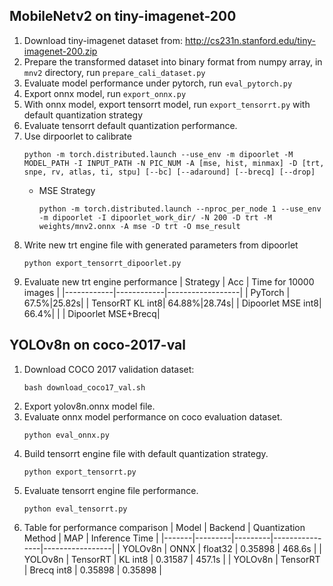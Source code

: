 ## MobileNetv2 on tiny-imagenet-200
1. Download tiny-imagenet dataset from:  http://cs231n.stanford.edu/tiny-imagenet-200.zip
2. Prepare the transformed dataset into binary format from numpy array, in `mnv2` directory, 
    run `prepare_cali_dataset.py`
3. Evaluate model performance under pytorch, run `eval_pytorch.py` 
4. Export onnx model, run `export_onnx.py`
5. With onnx model, export tensorrt model, run `export_tensorrt.py` with default quantization strategy
6. Evaluate tensorrt default quantization performance.
7. Use dirpoorlet to calibrate 
    ```
    python -m torch.distributed.launch --use_env -m dipoorlet -M MODEL_PATH -I INPUT_PATH -N PIC_NUM -A [mse, hist, minmax] -D [trt, snpe, rv, atlas, ti, stpu] [--bc] [--adaround] [--brecq] [--drop]
    ```
    + MSE Strategy
      ```
      python -m torch.distributed.launch --nproc_per_node 1 --use_env -m dipoorlet -I dipoorlet_work_dir/ -N 200 -D trt -M weights/mnv2.onnx -A mse -D trt -O mse_result
      ```
8. Write new trt engine file with generated parameters from dipoorlet
    ```
    python export_tensorrt_dipoorlet.py
    ```
9. Evaluate new trt engine performance
    | Strategy   | Acc   | Time for 10000 images |
    |------------|------------|------------------|
    | PyTorch | 67.5%|25.82s|
    | TensorRT KL int8| 64.88%|28.74s|
    | Dipoorlet MSE int8| 66.4%| |
    | Dipoorlet MSE+Brecq|
    
## YOLOv8n on coco-2017-val
1. Download COCO 2017 validation dataset:
   ```
   bash download_coco17_val.sh
   ```
2. Export yolov8n.onnx model file.
3. Evaluate onnx model performance on coco evaluation dataset.
   ```
   python eval_onnx.py
   ```
4. Build tensorrt engine file with default quantization strategy.
    ```
    python export_tensorrt.py
    ```
5. Evaluate tensorrt engine file performance.
    ```
    python eval_tensorrt.py
    ```
6. Table for performance comparison
    | Model | Backend | Quantization Method | MAP | Inference Time |
    |-------|---------|---------|----------------|-----------------|
    | YOLOv8n | ONNX | float32 | 0.35898 | 468.6s |
    | YOLOv8n | TensorRT | KL int8 | 0.31587 | 457.1s |
    | YOLOv8n | TensorRT | Brecq int8 | 0.35898 | 0.35898 |


